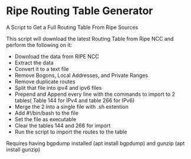 # Ripe Routing Table Generator
A Script to Get a Full Routing Table From Ripe Sources

This script will download the latest Routing Table from Ripe NCC and perform the following on it:
- Download the data from RIPE NCC
- Extract the data
- Convert it to a text file
- Remove Bogons, Local Addresses, and Private Ranges
- Remove duplicate routes
- Split that file into ipv4 and ipv6 files
- Prepend and Append every line with the commands to import to 2 tables( Table 144 for IPv4 and table 266 for IPv6)
- Merge the 2 into a single file with .sh extention
- Add #!/bin/bash to the file
- Set the file as executable
- Clear the tables 144 and 266 for import
- Run the script to import the routes to the table

Requires having bgpdump installed (apt install bgpdump) and gunzip (apt install gunzip)
